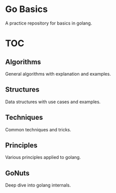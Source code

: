 # Go Basics

A practice repository for basics in golang.

# TOC

## Algorithms

General algorithms with explanation and examples.

## Structures

Data structures with use cases and examples.

## Techniques

Common techniques and tricks.

## Principles

Various principles applied to golang.

## GoNuts

Deep dive into golang internals.